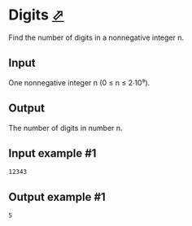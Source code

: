 # Digits [⬀](https://www.e-olymp.com/en/contests/9493/problems/83150)

Find the number of digits in a nonnegative integer n.

## Input

One nonnegative integer n (0 ≤ n ≤ 2∙10⁹).

## Output

The number of digits in number n.

## Input example #1
```
12343
```

## Output example #1
```
5
```
